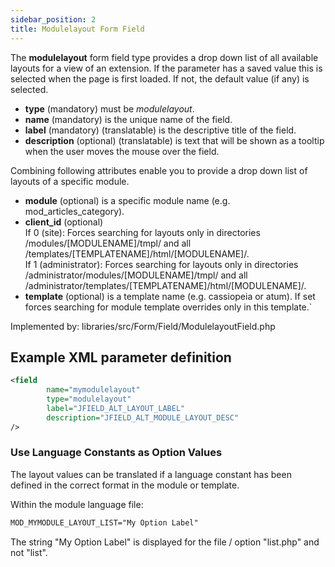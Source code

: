 ```yaml
---
sidebar_position: 2
title: Modulelayout Form Field
---
```


The **modulelayout** form field type provides a drop down list of all available layouts for a view of an extension. If the parameter has a saved value this is selected when the page is first loaded. If not, the default value (if any) is selected.

- **type** (mandatory) must be *modulelayout*.
- **name** (mandatory) is the unique name of the field.
- **label** (mandatory) (translatable) is the descriptive title of the
  field.
- **description** (optional) (translatable) is text that will be shown as a tooltip when the user moves the mouse over the field.

Combining following attributes enable you to provide a drop down list of layouts of a specific module.

- **module** (optional) is a specific module name (e.g. mod_articles_category).
- **client_id** (optional)  
  If 0 (site): Forces searching for layouts only in directories /modules/[MODULENAME]/tmpl/ and all /templates/[TEMPLATENAME]/html/[MODULENAME]/.   
  If 1 (administrator): Forces searching for layouts only in directories /administrator/modules/[MODULENAME]/tmpl/ and all /administrator/templates/[TEMPLATENAME]/html/[MODULENAME]/.
- **template** (optional) is a template name (e.g. cassiopeia or atum). If set forces searching for module template overrides only in this template.`

Implemented by: libraries/src/Form/Field/ModulelayoutField.php

## Example XML parameter definition

```xml
<field
        name="mymodulelayout" 
        type="modulelayout" 
        label="JFIELD_ALT_LAYOUT_LABEL" 
        description="JFIELD_ALT_MODULE_LAYOUT_DESC"
/>
```

### Use Language Constants as Option Values
The layout values can be translated if a language constant has been defined in the correct format in the module or template.

Within the module language file:
```xml
MOD_MYMODULE_LAYOUT_LIST="My Option Label"
```

The string "My Option Label" is displayed for the file / option "list.php" and not "list". 
